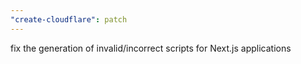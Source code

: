 ```yaml
---
"create-cloudflare": patch
---
```


fix the generation of invalid/incorrect scripts for Next.js applications
